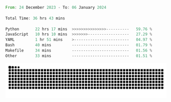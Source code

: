 <!--START_SECTION:waka-->

```rust
From: 24 December 2023 - To: 06 January 2024

Total Time: 36 hrs 43 mins

Python       22 hrs 17 mins  >>>>>>>>>>>>>>>----------   59.76 %
JavaScript   10 hrs 10 mins  >>>>>>>------------------   27.29 %
YAML         1 hr 51 mins    >------------------------   04.97 %
Bash         40 mins         -------------------------   01.79 %
Makefile     34 mins         -------------------------   01.56 %
Other        33 mins         -------------------------   01.51 %
```

<!--END_SECTION:waka-->


<picture>
  <source media="(prefers-color-scheme: dark)" srcset="https://raw.githubusercontent.com/jeerawut97/jeerawut97/output/github-contribution-grid-snake.svg">
  <img alt="github contribution grid snake animation" src="https://raw.githubusercontent.com/jeerawut97/jeerawut97/output/github-contribution-grid-snake.svg">
</picture>
